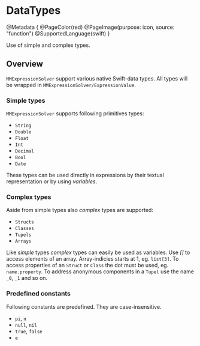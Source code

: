 # DataTypes

@Metadata {
    @PageColor(red)
    @PageImage(purpose: icon, source: "function") 
    @SupportedLanguage(swift)
}

Use of simple and complex types.

## Overview

``MMExpressionSolver`` support various native Swift-data types. All types will be wrapped in ``MMExpressionSolver/ExpressionValue``.

### Simple types

``MMExpressionSolver`` supports following primitives types:

- `String`
- `Double`
- `Float`
- `Int`
- `Decimal`
- `Bool`
- `Date`

These types can be used directly in expressions by their textual representation or by using _variables_.

### Complex types

Aside from simple types also _complex_ types are supported:

- `Structs`
- `Classes`
- `Tupels`
- `Arrays`

Like _simple_ types _complex_ types can easily be used as variables.
Use _[]_ to access elements of an array. Array-indicies starts at 1, eg. `list[3]`.
To access properties of an `Struct` or `Class` the dot must be used, eg. `name.property`.
To address anonymous components in a `Tupel` use the name `_0`, `_1` and so on. 

### Predefined constants

Following constants are predefined. They are case-insensitive.

- `pi`, `π`
- `null`, `nil`
- `true`, `false`
- `e`
